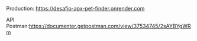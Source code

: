 Production: https://desafio-apx-pet-finder.onrender.com

API Postman:https://documenter.getpostman.com/view/37534745/2sAYBYgWRm
